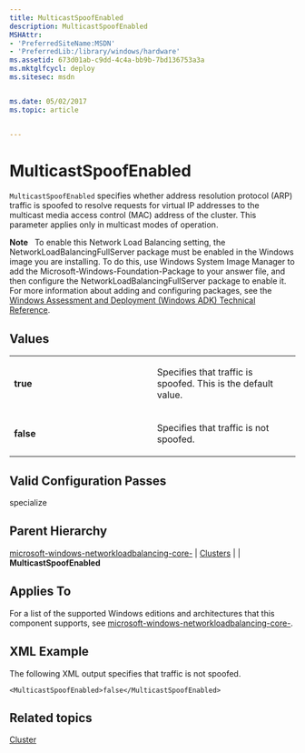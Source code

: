 ```yaml
---
title: MulticastSpoofEnabled
description: MulticastSpoofEnabled
MSHAttr:
- 'PreferredSiteName:MSDN'
- 'PreferredLib:/library/windows/hardware'
ms.assetid: 673d01ab-c9dd-4c4a-bb9b-7bd136753a3a
ms.mktglfcycl: deploy
ms.sitesec: msdn


ms.date: 05/02/2017
ms.topic: article


---
```


# MulticastSpoofEnabled


`MulticastSpoofEnabled` specifies whether address resolution protocol (ARP) traffic is spoofed to resolve requests for virtual IP addresses to the multicast media access control (MAC) address of the cluster. This parameter applies only in multicast modes of operation.

**Note**  
To enable this Network Load Balancing setting, the NetworkLoadBalancingFullServer package must be enabled in the Windows image you are installing. To do this, use Windows System Image Manager to add the Microsoft-Windows-Foundation-Package to your answer file, and then configure the NetworkLoadBalancingFullServer package to enable it. For more information about adding and configuring packages, see the [Windows Assessment and Deployment (Windows ADK) Technical Reference](http://go.microsoft.com/fwlink/?LinkId=206587).

 

## Values


<table>
<colgroup>
<col width="50%" />
<col width="50%" />
</colgroup>
<tbody>
<tr class="odd">
<td><p><strong>true</strong></p></td>
<td><p>Specifies that traffic is spoofed. This is the default value.</p></td>
</tr>
<tr class="even">
<td><p><strong>false</strong></p></td>
<td><p>Specifies that traffic is not spoofed.</p></td>
</tr>
</tbody>
</table>

 

## Valid Configuration Passes


specialize

## Parent Hierarchy


[microsoft-windows-networkloadbalancing-core-](microsoft-windows-networkloadbalancing-core.md) | [Clusters](microsoft-windows-networkloadbalancing-core-clusters.md) | | **MulticastSpoofEnabled**

## Applies To


For a list of the supported Windows editions and architectures that this component supports, see [microsoft-windows-networkloadbalancing-core-](microsoft-windows-networkloadbalancing-core.md).

## XML Example


The following XML output specifies that traffic is not spoofed.

```
<MulticastSpoofEnabled>false</MulticastSpoofEnabled>
```

## Related topics


[Cluster](microsoft-windows-networkloadbalancing-core-clusters-cluster.md)

 

 







